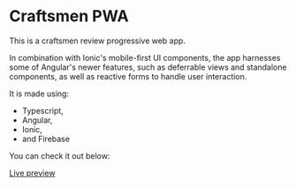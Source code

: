 # Craftsmen PWA

This is a craftsmen review progressive web app.

In combination with Ionic's mobile-first UI components, the app harnesses some of Angular's newer features,
such as deferrable views and standalone components, as well as reactive forms to handle user interaction.

It is made using:

- Typescript,
- Angular,
- Ionic,
- and Firebase

You can check it out below:

[Live preview](https://craftsmen-prod.web.app/ "Craftsmen Review App")
